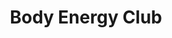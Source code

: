 ---
title: "Body Energy Club"
url: /vancouver/body-energy-club-west-4th-avenue/
shop: health food
---